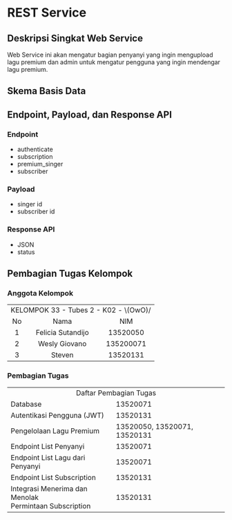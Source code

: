 # REST Service

## Deskripsi Singkat Web Service
Web Service ini akan mengatur bagian penyanyi yang ingin mengupload lagu premium dan admin untuk mengatur pengguna yang ingin mendengar lagu premium.

## Skema Basis Data

## Endpoint, Payload, dan Response API
### Endpoint
- authenticate
- subscription
- premium_singer
- subscriber

### Payload
- singer id
- subscriber id

### Response API
- JSON
- status

## Pembagian Tugas Kelompok
### Anggota Kelompok
<table>

<tr>
<td colspan = 3 align = "center">KELOMPOK 33 - Tubes 2 - K02 - \(OwO)/</td>
</tr>
<tr><td align="center">No</td><td align="center">Nama</td><td align="center">NIM</td></tr>
<tr><td align="center">1</td><td align="center">Felicia Sutandijo</td><td align="center">13520050</td></tr>
<tr><td align="center">2</td><td align="center">Wesly Giovano</td><td align="center">135200071</td></tr>
<tr><td align="center">3</td><td align="center">Steven</td><td align="center">13520131</td></tr>

</table>

### Pembagian Tugas

<table>
<tr>
    <td colspan=2 align="center">
    Daftar Pembagian Tugas
    </td>
</tr>
<tr>
    <td>Database</td>
    <td>13520071</td>
</tr>
<tr>
    <td>Autentikasi Pengguna (JWT)</td>
    <td>13520131</td>
</tr>
<tr>
    <td>Pengelolaan Lagu Premium</td>
    <td>13520050, 13520071, 13520131</td>
</tr>
<tr>
    <td>Endpoint List Penyanyi</td>
    <td>13520071</td>
</tr>
<tr>
    <td>Endpoint List Lagu dari Penyanyi</td>
    <td>13520071</td>
</tr>
<tr>
    <td>Endpoint List Subscription</td>
    <td>13520131</td>
</tr>
<tr>
    <td>Integrasi Menerima dan Menolak
    <br /> Permintaan Subscription</td>
    <td>13520131</td>
</tr>
</table>